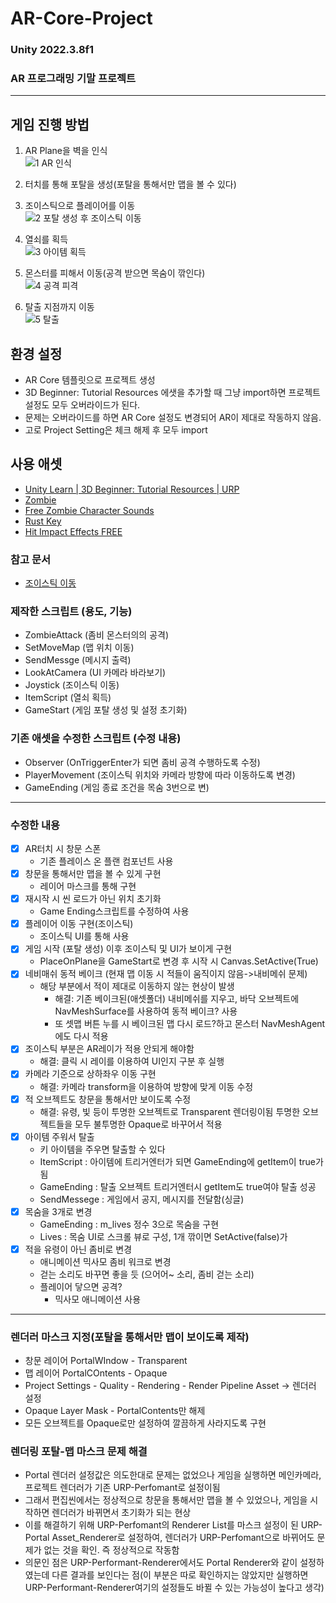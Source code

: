 # AR-Core-Project
### Unity 2022.3.8f1
### AR 프로그래밍 기말 프로젝트
----

## 게임 진행 방법
1. AR Plane을 벽을 인식   
![1 AR 인식](https://github.com/toproof25/AR_Project/assets/41888060/49a882af-f24f-4052-997f-e80292c82b1a)

  
2. 터치를 통해 포탈을 생성(포탈을 통해서만 맵을 볼 수 있다)
3. 조이스틱으로 플레이어를 이동   
![2 포탈 생성 후 조이스틱 이동](https://github.com/toproof25/AR_Project/assets/41888060/f3784539-fcb1-4222-8321-b8b2062ee76d)

  
4. 열쇠를 획득   
![3  아이템 획득](https://github.com/toproof25/AR_Project/assets/41888060/203cb4d2-41ae-407f-bcc5-29e587334624)


5. 몬스터를 피해서 이동(공격 받으면 목숨이 깎인다)   
![4  공격 피격](https://github.com/toproof25/AR_Project/assets/41888060/550f63a7-6e1a-4b15-a772-ef9eed111e80)


6. 탈출 지점까지 이동   
![5  탈출](https://github.com/toproof25/AR_Project/assets/41888060/2135e596-c5f8-4847-9ef0-868ecf6d6d15)



## 환경 설정
- AR Core 템플릿으로 프로젝트 생성
- 3D Beginner: Tutorial Resources 에샛을 추가할 때 그냥 import하면 프로젝트 설정도 모두 오버라이드가 된다.
- 문제는 오버라이드를 하면 AR Core 설정도 변경되어 AR이 제대로 작동하지 않음.
- 고로 Project Setting은 체크 해제 후 모두 import


## 사용 애셋
- [Unity Learn | 3D Beginner: Tutorial Resources | URP](https://assetstore.unity.com/packages/essentials/tutorial-projects/unity-learn-3d-beginner-complete-project-urp-143846)
- [Zombie](https://assetstore.unity.com/packages/3d/characters/humanoids/zombie-30232)
- [Free Zombie Character Sounds](https://assetstore.unity.com/packages/audio/sound-fx/creatures/free-zombie-character-sounds-141740)
- [Rust Key](https://assetstore.unity.com/packages/vfx/particles/hit-impact-effects-free-218385)
- [Hit Impact Effects FREE](https://assetstore.unity.com/packages/vfx/particles/hit-impact-effects-free-218385)


### 참고 문서
- [조이스틱 이동](https://wergia.tistory.com/231)

### 제작한 스크립트 (용도, 기능)
- ZombieAttack (좀비 몬스터의의 공격)
- SetMoveMap (맵 위치 이동)
- SendMessge (메시지 출력)
- LookAtCamera (UI 카메라 바라보기)
- Joystick (조이스틱 이동)
- ItemScript (열쇠 획득)
- GameStart (게임 포탈 생성 및 설정 초기화)

### 기존 애셋을 수정한 스크립트 (수정 내용)
- Observer (OnTriggerEnter가 되면 좀비 공격 수행하도록 수정)
- PlayerMovement (조이스틱 위치와 카메라 방향에 따라 이동하도록 변경)
- GameEnding (게임 종료 조건을 목숨 3번으로 변)
----

### 수정한 내용

- [x] AR터치 시 창문 스폰
	- 기존 플레이스 온 플랜 컴포넌트 사용   
- [x] 창문을 통해서만 맵을 볼 수 있게 구현 
	- 레이어 마스크를 통해 구현  
- [x] 재시작 시 씬 로드가 아닌 위치 초기화
	- Game Ending스크립트를 수정하여 사용  
- [x]  플레이어 이동 구현(조이스틱)
	- 조이스틱 UI를 통해 사용  
- [x] 게임 시작 (포탈 생성) 이후 조이스틱 및 UI가 보이게 구현
	- PlaceOnPlane을 GameStart로 변경 후 시작 시 Canvas.SetActive(True)  
- [x] 네비매쉬 동적 베이크 (현재 맵 이동 시 적들이 움직이지 않음->내비메쉬 문제)
	- 해당 부분에서 적이 제대로 이동하지 않는 현상이 발생
		- 해결: 기존 베이크된(애셋폴더) 내비메쉬를 지우고, 바닥 오브젝트에 NavMeshSurface를 사용하여 동적 베이크? 사용
		- 또 셋맵 버튼 누를 시 베이크된 맵 다시 로드?하고 몬스터 NavMeshAgent에도 다시 적용  
- [x] 조이스틱 부분은 AR레이가 적용 안되게 해야함
	- 해결: 클릭 시 레이를 이용하여 UI인지 구분 후 실행  
- [x] 카메라 기준으로 상하좌우 이동 구현
	- 해결: 카메라 transform을 이용하여 방향에 맞게 이동 수정  
- [x] 적 오브젝트도 창문을 통해서만 보이도록 수정
	- 해결: 유령, 빛 등이 투명한 오브젝트로 Transparent 렌더링이됨 투명한 오브젝트들을 모두 불투명한 Opaque로 바꾸어서 적용  
- [x] 아이템 주워서 탈출
	- 키 아이템을 주우면 탈출할 수 있다
	- ItemScript : 아이템에 트리거엔터가 되면 GameEnding에 getItem이 true가됨
	- GameEnding : 탈출 오브젝트 트리거엔터시 getItem도 true여야 탈출 성공
	- SendMessege : 게임에서 공지, 메시지를 전달함(싱글)   
- [x] 목숨을 3개로 변경
	- GameEnding : m_lives 정수 3으로 목숨을 구현
	- Lives : 목숨 UI로 스크롤 뷰로 구성, 1개 깎이면 SetActive(false)가  
- [x] 적을 유령이 아닌 좀비로 변경
	- 애니메이션 믹사모 좀비 워크로 변경
	- 걷는 소리도 바꾸면 좋을 듯 (으어어~ 소리, 좀비 걷는 소리)
	- 플레이어 닿으면 공격?
		- 믹사모 애니메이션 사용

----
### 렌더러 마스크 지정(포탈을 통해서만 맵이 보이도록 제작)
- 창문 레이어 PortalWIndow - Transparent  
- 맵 레이어 PortalCOntents - Opaque  
- Project Settings - Quality - Rendering - Render Pipeline Asset -> 렌더러 설정 
- Opaque Layer Mask - PortalContents만 해제
- 모든 오브젝트를 Opaque로만 설정하여 깔끔하게 사라지도록 구현

### 렌더링 포탈-맵 마스크 문제 해결
- Portal 렌더러 설정값은 의도한대로 문제는 없었으나 게임을 실행하면 메인카메라, 프로젝트 렌더러가 기존 URP-Perfomant로 설정이됨
- 그래서 편집씬에서는 정상적으로 창문을 통해서만 맵을 볼 수 있었으나, 게임을 시작하면 렌더러가 바뀌면서 초기화가 되는 현상
- 이를 해결하기 위해 URP-Perfomant의 Renderer List를 마스크 설정이 된 URP-Portal Asset_Renderer로 설정하여, 렌더러가 URP-Perfomant으로 바뀌어도 문제가 없는 것을 확인. 즉 정상적으로 작동함
- 의문인 점은 URP-Performant-Renderer에서도 Portal Renderer와 같이 설정하였는데 다른 결과를 보인다는 점(이 부분은 따로 확인하지는 않았지만 실행하면 URP-Performant-Renderer여기의 설정들도 바뀔 수 있는 가능성이 높다고 생각)
